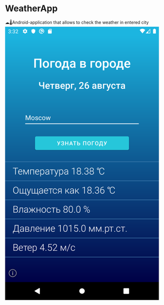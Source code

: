 # WeatherApp
☁🌡Android-application that allows to check the weather in entered city
![alt text](screenshots/main.png "Описание")
